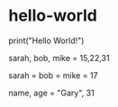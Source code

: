 # hello-world

print("Hello World!")

sarah, bob, mike = 15,22,31

sarah = bob = mike = 17

name, age = "Gary", 31